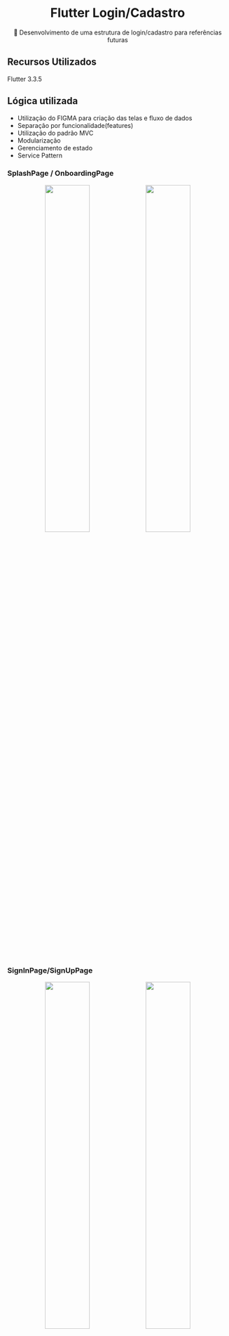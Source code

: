 <H1 align="center">Flutter Login/Cadastro</H1>
<p align="center">🚀 Desenvolvimento de uma estrutura de login/cadastro para referências futuras</p>

## Recursos Utilizados
Flutter 3.3.5

## Lógica utilizada
- Utilização do FIGMA para criação das telas e fluxo de dados
- Separação por funcionalidade(features)
- Utilização do padrão MVC
- Modularização
- Gerenciamento de estado
- Service Pattern
   
### SplashPage / OnboardingPage
<div align="center">
  <img src="https://github.com/lucasmargui/Flutter_Estrutura_Login_Cadastro/assets/157809964/625864e4-fcc7-448b-8e93-54d864d1afb6" style="width:45%">
  <img src="https://github.com/lucasmargui/Flutter_Estrutura_Login_Cadastro/assets/157809964/40815241-a826-4e96-8aa7-f563089d0606" style="width:45%">

</div>

### SignInPage/SignUpPage
<div align="center">
  <img src="https://github.com/lucasmargui/Flutter_Estrutura_Login_Cadastro/assets/157809964/1c5887ea-2651-4b52-a353-397fae12f89b" style="width:45%">
<img src="https://github.com/lucasmargui/Flutter_Estrutura_Login_Cadastro/assets/157809964/5748b092-806a-42aa-abbc-a7b3b8604d7b" style="width:45%">

</div>






